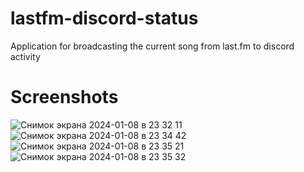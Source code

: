 # lastfm-discord-status
 Application for broadcasting the current song from last.fm to discord activity
# Screenshots
![Снимок экрана 2024-01-08 в 23 32 11](https://github.com/Semolik/lastfm-discord-status/assets/70706334/5b1d856c-30d2-4592-ae5b-4fabc0f8bf78)
![Снимок экрана 2024-01-08 в 23 34 42](https://github.com/Semolik/lastfm-discord-status/assets/70706334/05d91d3c-2d32-4feb-aefb-304d322a42cc)
![Снимок экрана 2024-01-08 в 23 35 21](https://github.com/Semolik/lastfm-discord-status/assets/70706334/3fe26b15-f760-41b4-b485-d8ad5b81dbc7)
![Снимок экрана 2024-01-08 в 23 35 32](https://github.com/Semolik/lastfm-discord-status/assets/70706334/4ece9e51-01d0-439d-85af-6cd906522804)
